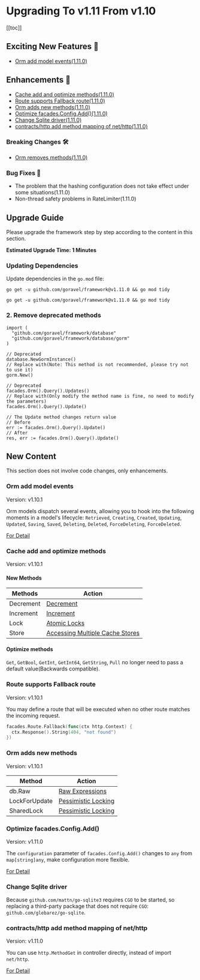 # Upgrading To v1.11 From v1.10

[[toc]]

## Exciting New Features 🎉

- [Orm add model events(1.11.0)](#orm-add-model-events)

## Enhancements 🚀

- [Cache add and optimize methods(1.11.0)](#cache-add-and-optimize-methods)
- [Route supports Fallback route(1.11.0)](#route-supports-fallback-route)
- [Orm adds new methods(1.11.0)](#orm-adds-new-methods)
- [Optimize facades.Config.Add()(1.11.0)](#optimize-facades-config-add())
- [Change Sqlite driver(1.11.0)](#change-sqlite-driver)
- [contracts/http add method mapping of net/http(1.11.0)](#contracts-http-add-method-mapping-of-net-http)

### Breaking Changes 🛠

- [Orm removes methods(1.11.0)](#2--orm-removes-methods)

### Bug Fixes 🐛

- The problem that the hashing configuration does not take effect under some situations(1.11.0)
- Non-thread safety problems in RateLimiter(1.11.0)

## Upgrade Guide

Please upgrade the framework step by step according to the content in this section.

**Estimated Upgrade Time: 1 Minutes**

### Updating Dependencies

Update dependencies in the `go.mod` file:

```
go get -u github.com/goravel/framework@v1.11.0 && go mod tidy
```

```
go get -u github.com/goravel/framework@v1.11.0 && go mod tidy
```

### 2. Remove deprecated methods 

```
import (
  "github.com/goravel/framework/database"
  "github.com/goravel/framework/database/gorm"
)

// Deprecated
database.NewGormInstance()
// Replace with(Note: This method is not recommended, please try not to use it)
gorm.New()

// Deprecated
facades.Orm().Query().Updates()
// Replace with(Only modify the method name is fine, no need to modify the parameters)
facades.Orm().Query().Update()

// The Update method changes return value
// Before
err := facades.Orm().Query().Update()
// After
res, err := facades.Orm().Query().Update()
```

## New Content

This section does not involve code changes, only enhancements.

### Orm add model events

Version: v1.10.1

Orm models dispatch several events, allowing you to hook into the following moments in a model's lifecycle: `Retrieved`, `Creating`, `Created`, `Updating`, `Updated`, `Saving`, `Saved`, `Deleting`, `Deleted`, `ForceDeleting`, `ForceDeleted`.

[For Detail](../orm/getting-started.md#events)

### Cache add and optimize methods

Version: v1.10.1

#### New Methods

| Methods        | Action           |
| -----------  | -------------- |
| Decrement    | [Decrement](../digging-deeper/cache.md#incrementing--decrementing-values)     |
| Increment    | [Increment](../digging-deeper/cache.md#incrementing--decrementing-values)     |
| Lock         | [Atomic Locks](../digging-deeper/cache.md#atomic-locks)     |
| Store        | [Accessing Multiple Cache Stores](../digging-deeper/cache.md#accessing-multiple-cache-stores)     |

#### Optimize methods

`Get`, `GetBool`, `GetInt`, `GetInt64`, `GetString`, `Pull` no longer need to pass a default value(Backwards compatible).

### Route supports Fallback route

Version: v1.10.1

You may define a route that will be executed when no other route matches the incoming request.

```go
facades.Route.Fallback(func(ctx http.Context) {
  ctx.Response().String(404, "not found")
})
```

### Orm adds new methods

Version: v1.10.1

| Method        | Action           |
| -----------  | -------------- |
| db.Raw    | [Raw Expressions](../orm/getting-started.md#raw-expressions)     |
| LockForUpdate    | [Pessimistic Locking](../orm/getting-started.md#pessimistic-locking)     |
| SharedLock    | [Pessimistic Locking](../orm/getting-started.md#pessimistic-locking)     |

### Optimize facades.Config.Add()

Version: v1.11.0

The `configuration` parameter of `facades.Config.Add()` changes to `any` from `map[string]any`, make configuration more flexible.

[For Detail](../getting-started/configuration.md#set-configuration)

### Change Sqlite driver

Because `github.com/mattn/go-sqlite3` requires `CGO` to be started, so replacing a third-party package that does not require `CGO`: `github.com/glebarez/go-sqlite`.

### contracts/http add method mapping of net/http

Version: v1.11.0

You can use `http.MethodGet` in controller directly, instead of import `net/http`.

[For Detail](https://github.com/goravel/framework/blob/v1.11.0/contracts/http/method.go)

<CommentService/>
